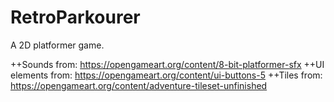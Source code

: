 # RetroParkourer
A 2D platformer game.

++Sounds from: https://opengameart.org/content/8-bit-platformer-sfx
++UI elements from: https://opengameart.org/content/ui-buttons-5
++Tiles from: https://opengameart.org/content/adventure-tileset-unfinished
